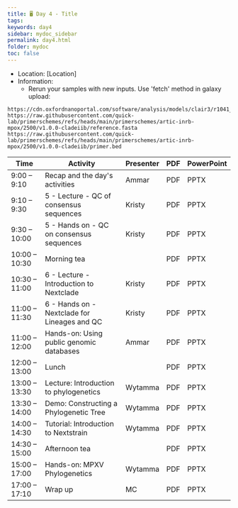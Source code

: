```yaml
---
title: 🖥️ Day 4 - Title
tags: 
keywords: day4
sidebar: mydoc_sidebar
permalink: day4.html
folder: mydoc
toc: false
---
```


<style>
.result {
background-color: #f0f0f0;
border: 1px solid #dedede;
padding: 10px;
margin-top: 10px;
margin-bottom: 10px;
}
</style>

- Location: [Location]
- Information: 
  - Rerun your samples with new inputs. Use 'fetch' method in galaxy upload:
```
https://cdn.oxfordnanoportal.com/software/analysis/models/clair3/r1041_e82_400bps_sup_v430.tar.gz
https://raw.githubusercontent.com/quick-lab/primerschemes/refs/heads/main/primerschemes/artic-inrb-mpox/2500/v1.0.0-cladeiib/reference.fasta
https://raw.githubusercontent.com/quick-lab/primerschemes/refs/heads/main/primerschemes/artic-inrb-mpox/2500/v1.0.0-cladeiib/primer.bed
```

| **Time**         | **Activity**                                         | **Presenter**  | **PDF** | **PowerPoint** |
|------------------|-----------------------------------------------------|-----------------|---------|----------------|
| 9:00 – 9:10      | Recap and the day's activities                      | Ammar           | PDF     | PPTX           |
| 9:10 – 9:30      | 5 - Lecture - QC of consensus sequences             | Kristy          | PDF     | PPTX           |
| 9:30 – 10:00     | 5 - Hands on - QC on consensus sequences            | Kristy          | PDF     | PPTX           |
| 10:00 – 10:30    | Morning tea                                        |                 | PDF     | PPTX           |
| 10:30 – 11:00    | 6 - Lecture - Introduction to Nextclade            | Kristy          | PDF     | PPTX           |
| 11:00 – 11:30    | 6 - Hands on - Nextclade for Lineages and QC      | Kristy          | PDF     | PPTX           |
| 11:00 – 12:00    | Hands-on: Using public genomic databases            | Ammar           | PDF     | PPTX           |
| 12:00 – 13:00    | Lunch                                              |                 | PDF     | PPTX           |
| 13:00 – 13:30    | Lecture: Introduction to phylogenetics             | Wytamma         | PDF     | PPTX           |
| 13:30 – 14:00    | Demo: Constructing a Phylogenetic Tree             | Wytamma         | PDF     | PPTX           |
| 14:00 – 14:30    | Tutorial: Introduction to Nextstrain               | Wytamma         | PDF     | PPTX           |
| 14:30 – 15:00    | Afternoon tea                                      |                 | PDF     | PPTX           |
| 15:00 – 17:00    | Hands-on: MPXV Phylogenetics                       | Wytamma         | PDF     | PPTX           |
| 17:00 – 17:10    | Wrap up                                            | MC              | PDF     | PPTX           |
